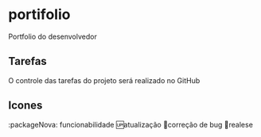 # portifolio
Portfolio do desenvolvedor 

## Tarefas

O controle das tarefas do projeto será realizado no GitHub

## Icones

:packageNova: funcionabilidade 
:up:atualização
:wrench:correção de bug 
:checkered_flag:realese
